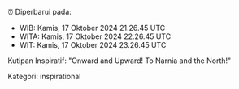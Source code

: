 ⏰ Diperbarui pada:
- WIB: Kamis, 17 Oktober 2024 21.26.45 UTC
- WITA: Kamis, 17 Oktober 2024 22.26.45 UTC
- WIT: Kamis, 17 Oktober 2024 23.26.45 UTC

Kutipan Inspiratif:
"Onward and Upward!  To Narnia and the North!"


Kategori: inspirational


